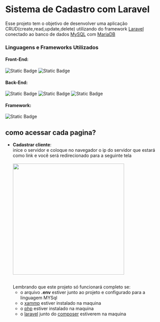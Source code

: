 # Sistema de Cadastro com Laravel
Esse projeto tem o objetivo de desenvolver uma aplicação CRUD(create,read,update,delete) utilizando do framework <a href ="https://laravel.com">Laravel</a> conectado ao banco de dados <a href="https://www.mysql.com">MySQL</a> com <a href ="https://mariadb.org">MariaDB</a>

### Linguagens e Frameworks Utilizados
#### Front-End:
<img alt="Static Badge" src="https://img.shields.io/badge/html-%23E34F26?style=for-the-badge&logo=html5&logoColor=%23E34F26&labelColor=%23000000"> <img alt="Static Badge" src="https://img.shields.io/badge/css-%23663399?style=for-the-badge&logo=css&logoColor=%23663399&labelColor=%23000000">

#### Back-End:
<img alt="Static Badge" src="https://img.shields.io/badge/PHP-%23777BB4?style=for-the-badge&logo=php&logoColor=%23777BB4&labelColor=%23000000"> <img alt="Static Badge" src="https://img.shields.io/badge/mysql-%234479A1?style=for-the-badge&logo=mysql&logoColor=%234479A1&labelColor=%23000000"> <img alt="Static Badge" src="https://img.shields.io/badge/mariadb-%23003545?style=for-the-badge&logo=mariadb&logoColor=%23003545&labelColor=%23000000">
#### Framework:
<img alt="Static Badge" src="https://img.shields.io/badge/laravel-%23FF2D20?style=for-the-badge&logo=laravel&logoColor=%23FF2D20&labelColor=%23000000">

## como acessar cada pagina?
- <b>Cadastrar cliente</b>:
  <br>
  inice o servidor e coloque no navegador o ip do servidor que estará como link e você será redirecionado para a seguinte tela
  <br><br>
  <img src="https://github.com/user-attachments/assets/a9b9739a-4b95-49da-9701-b3f597ad60fc" widht="350px" height="350px">
  <br>
  ##
  Lembrando que este projeto só funcionará completo se:
  - o arquivo <b>.env</b> estiver junto ao projeto e configurado para a linguagem MYSql
  - o <a href="https://www.apachefriends.org/pt_br/index.html">xammp</a> estiver instalado na maquina
  - o <a href="https://www.php.net">php</a> estiver instalado na maquina
  - o <a href="https://laravel.com">laravel</a> junto do <a href="https://getcomposer.org">composer</a> estiverem na maquina
